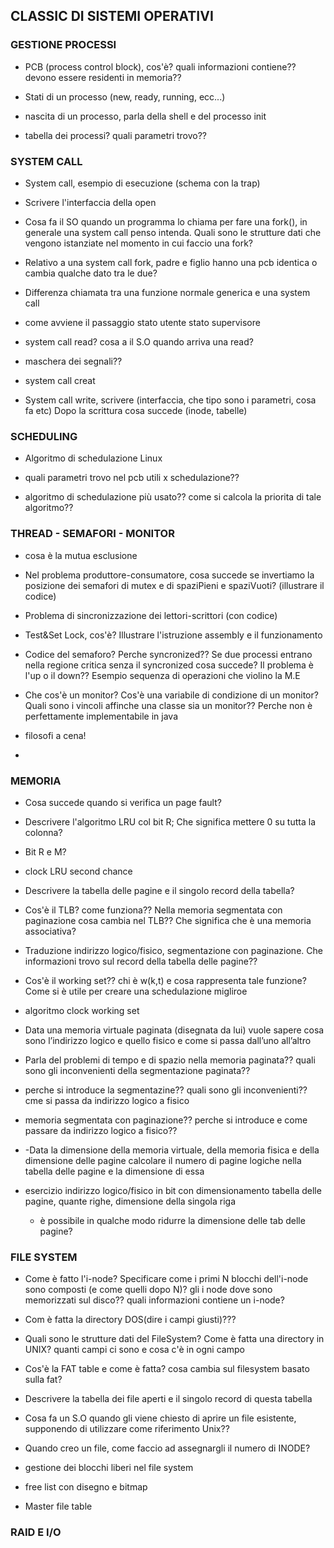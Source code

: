 ## CLASSIC DI SISTEMI OPERATIVI



### GESTIONE PROCESSI

- PCB (process control block), cos'è?  quali informazioni contiene?? devono essere residenti in memoria?? 

- Stati di un processo (new, ready, running, ecc...) 

- nascita di un processo, parla della shell e del processo init

- tabella dei processi? quali parametri trovo??

### SYSTEM CALL

- System call, esempio di esecuzione (schema con la trap) 

- Scrivere l'interfaccia della open 

- Cosa fa il SO quando un programma lo chiama per fare una fork(), in generale
  una system call penso intenda. Quali sono le strutture dati che
  vengono istanziate nel momento in cui faccio una fork? 

- Relativo a una system call fork, padre e figlio hanno una pcb identica o cambia qualche dato tra le due?

- Differenza chiamata tra una funzione normale generica e una system call

- come avviene il passaggio stato utente stato supervisore

- system call read? cosa a il S.O quando arriva una read?

- maschera dei segnali??

- system call creat

- System call write, scrivere (interfaccia, che tipo sono i parametri, cosa fa etc)
  Dopo la scrittura cosa succede (inode, tabelle)

### SCHEDULING

- Algoritmo di schedulazione Linux

- quali parametri trovo nel pcb utili x schedulazione??

- algoritmo di schedulazione più usato?? come si calcola la priorita di tale algoritmo??

### THREAD - SEMAFORI - MONITOR

- cosa è la mutua esclusione

- Nel problema produttore-consumatore, cosa succede se invertiamo la posizione dei semafori di mutex e di spaziPieni e spaziVuoti? (illustrare il codice) 

- Problema di sincronizzazione dei lettori-scrittori (con codice) 

- Test&Set Lock, cos'è? Illustrare l'istruzione assembly e il funzionamento 

- Codice del semaforo? Perche syncronized?? Se due processi entrano nella regione critica senza il syncronized cosa succede? Il problema è l'up o il down?? Esempio sequenza di operazioni che violino la M.E

- Che cos'è un monitor? Cos'è una variabile di condizione di un monitor?  Quali sono i vincoli affinche una classe sia un monitor?? Perche non è perfettamente implementabile in java

- filosofi a cena!

- 

### MEMORIA

- Cosa succede quando si verifica un page fault?

-  Descrivere l'algoritmo LRU col bit R; Che significa mettere 0 su tutta la colonna?

- Bit R e M?

- clock LRU second chance

- Descrivere la tabella delle pagine e il singolo record della tabella? 

- Cos'è il TLB? come funziona?? Nella memoria segmentata con paginazione cosa cambia nel TLB?? Che significa che è una memoria associativa?

- Traduzione indirizzo logico/fisico, segmentazione con paginazione. Che informazioni trovo sul record della tabella delle pagine??

- Cos'è il working set?? chi è w(k,t) e cosa rappresenta tale funzione? Come si è utile per creare una schedulazione migliroe

- algoritmo clock working set

- Data una memoria virtuale paginata (disegnata da lui) vuole sapere cosa sono l’indirizzo logico e quello fisico e come si passa dall’uno all’altro

- Parla del problemi di tempo e di spazio nella memoria paginata?? quali sono gli inconvenienti della segmentazione paginata??

- perche si introduce la segmentazine?? quali sono gli inconvenienti?? cme si passa da indirizzo logico a fisico

- memoria segmentata con paginazione?? perche si introduce e come passare da indirizzo logico a fisico??

- -Data la dimensione della memoria virtuale, della memoria fisica e della dimensione delle pagine calcolare il numero di pagine logiche nella tabella delle pagine e la dimensione di essa

- esercizio indirizzo logico/fisico in bit con dimensionamento tabella delle pagine, quante righe, dimensione della singola riga
  
  - è possibile in qualche modo ridurre la dimensione delle tab delle pagine?

### FILE SYSTEM

- Come è fatto l'i-node? Specificare come i primi N blocchi dell'i-node sono composti (e come quelli dopo N)? gli i node dove sono memorizzati sul disco?? quali informazioni contiene un i-node? 

- Com è fatta la directory DOS(dire i campi giusti)???

- Quali sono le strutture dati del FileSystem? Come è fatta una directory in UNIX? quanti campi ci sono e cosa c'è in ogni campo

- Cos'è la FAT table e come è fatta? cosa cambia sul filesystem basato sulla fat?

- Descrivere la tabella dei file aperti e il singolo record di questa tabella

- Cosa fa un S.O quando gli viene chiesto di aprire un file esistente, supponendo di utilizzare come riferimento Unix??

- Quando creo un file, come faccio ad assegnargli il numero di INODE?

- gestione dei blocchi liberi nel file system

- free list con disegno e bitmap

- Master file table

### RAID E I/O
